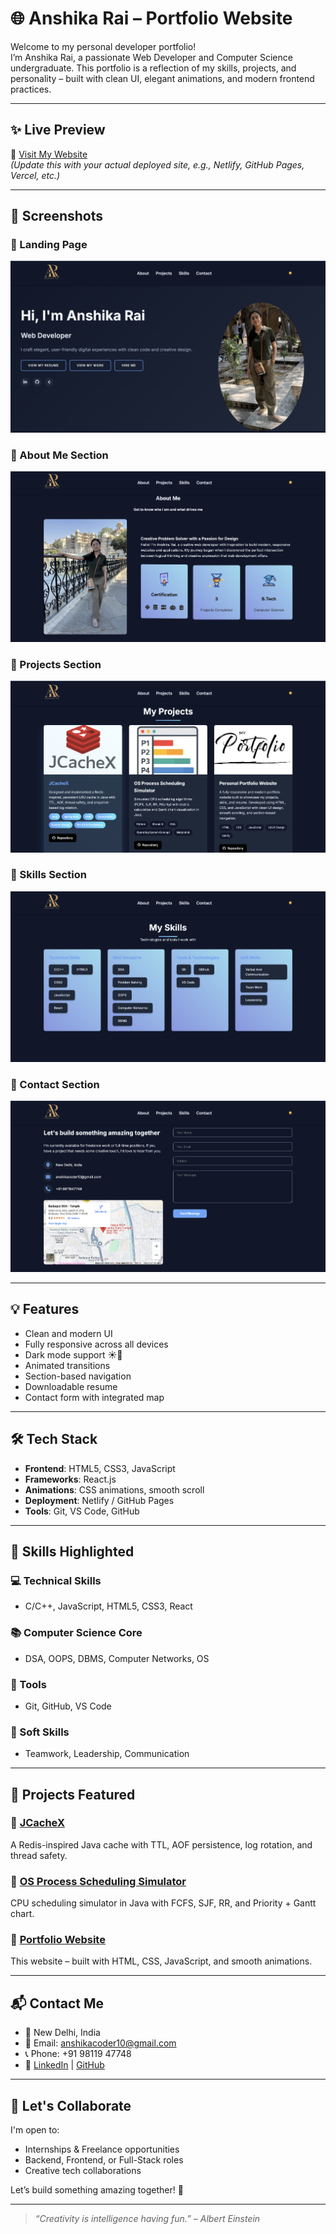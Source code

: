 # 🌐 Anshika Rai – Portfolio Website

Welcome to my personal developer portfolio!  
I’m Anshika Rai, a passionate Web Developer and Computer Science undergraduate. This portfolio is a reflection of my skills, projects, and personality – built with clean UI, elegant animations, and modern frontend practices.

---

## ✨ Live Preview

🔗 [Visit My Website](https://your-deployed-site-url.com)  
*(Update this with your actual deployed site, e.g., Netlify, GitHub Pages, Vercel, etc.)*

---

## 📸 Screenshots

### 🔹 Landing Page
![Landing Page](assets/landing.png)

### 🔹 About Me Section
![About Section](assets/about.png)

### 🔹 Projects Section
![Projects Section](assets/projects.png)

### 🔹 Skills Section
![Skills Section](assets/skills.png)

### 🔹 Contact Section
![Contact Section](assets/contact.png)

---

## 💡 Features

- Clean and modern UI
- Fully responsive across all devices
- Dark mode support ☀️🌙
- Animated transitions
- Section-based navigation
- Downloadable resume
- Contact form with integrated map

---

## 🛠 Tech Stack

- **Frontend**: HTML5, CSS3, JavaScript
- **Frameworks**: React.js
- **Animations**: CSS animations, smooth scroll
- **Deployment**: Netlify / GitHub Pages
- **Tools**: Git, VS Code, GitHub

---

## 🧠 Skills Highlighted

### 💻 Technical Skills
- C/C++, JavaScript, HTML5, CSS3, React

### 📚 Computer Science Core
- DSA, OOPS, DBMS, Computer Networks, OS

### 🔧 Tools
- Git, GitHub, VS Code

### 💬 Soft Skills
- Teamwork, Leadership, Communication

---

## 📁 Projects Featured

### 🔸 [JCacheX](https://github.com/yourusername/jcachex)
A Redis-inspired Java cache with TTL, AOF persistence, log rotation, and thread safety.

### 🔸 [OS Process Scheduling Simulator](https://github.com/yourusername/os-scheduler)
CPU scheduling simulator in Java with FCFS, SJF, RR, and Priority + Gantt chart.

### 🔸 [Portfolio Website](https://github.com/yourusername/portfolio)
This website – built with HTML, CSS, JavaScript, and smooth animations.

---

## 📬 Contact Me

- 📍 New Delhi, India  
- 📧 Email: [anshikacoder10@gmail.com](mailto:anshikacoder10@gmail.com)  
- 📞 Phone: +91 98119 47748  
- 🔗 [LinkedIn](https://www.linkedin.com/in/your-link) | [GitHub](https://github.com/yourusername)

---

## 🙌 Let's Collaborate

I'm open to:
- Internships & Freelance opportunities
- Backend, Frontend, or Full-Stack roles
- Creative tech collaborations

Let’s build something amazing together! 🚀

---

> _“Creativity is intelligence having fun.” – Albert Einstein_

